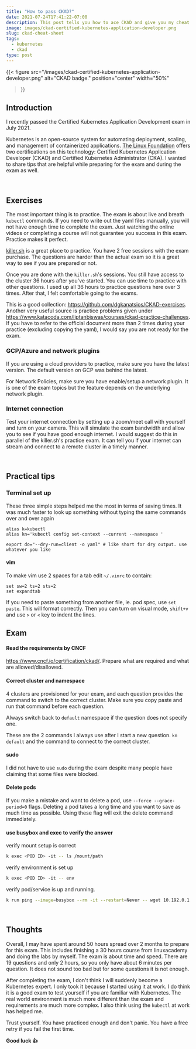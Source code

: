 ```yaml
---
title: "How to pass CKAD?"
date: 2021-07-24T17:41:22-07:00
description: This post tells you how to ace CKAD and give you my cheat sheet!
image: images/ckad-certified-kubernetes-application-developer.png
slug: ckad-cheat-sheet
tags:
  - kubernetes
  - ckad
type: post
---
```


{{< figure
    src="/images/ckad-certified-kubernetes-application-developer.png"
    alt="CKAD badge."
    position="center"
    width="50%"
>}}

## Introduction

I recently passed the Certified Kubernetes Application Development exam in July 2021.

Kubernetes is an open-source system for automating deployment, scaling, and management of containerized applications. [The Linux Foundation](https://www.linuxfoundation.org/) offers two certifications on this technology: Certified Kubernetes Application Developer (CKAD) and Certified Kubernetes Administrator (CKA). I wanted to share tips that are helpful while preparing for the exam and during the exam as well.

&nbsp;

## Exercises

The most important thing is to practice. The exam is about live and breath `kubectl` commands. If you need to write out the yaml files manually, you will not have enough time to complete the exam. Just watching the online videos or completing a course will not guarantee you success in this exam. Practice makes it perfect.

[killer.sh](https://killer.sh) is a great place to practice. You have 2 free sessions with the exam purchase. The questions are harder than the actual exam so it is a great way to see if you are prepared or not.

Once you are done with the `killer.sh`'s sessions. You still have access to the cluster 36 hours after you've started. You can use time to practice with other questions. I used up all 36 hours to practice questions here over 3 times. After that, I felt comfortable going to the exams.

This is a good collection: https://github.com/dgkanatsios/CKAD-exercises. Another very useful source is practice problems given under https://www.katacoda.com/liptanbiswas/courses/ckad-practice-challenges. If you have to refer to the official document more than 2 times during your practice (excluding copying the yaml), I would say you are not ready for the exam.


### GCP/Azure and network plugins

If you are using a cloud providers to practice, make sure you have the latest version. The default version on GCP was behind the latest.

For Network Policies, make sure you have enable/setup a network plugin. It is one of the exam topics but the feature depends on the underlying network plugin.

### Internet connection

Test your internet connection by setting up a zoom/meet call with yourself and turn on your camera. This will simulate the exam bandwidth and allow you to see if you have good enough internet. I would suggest do this in parallel of the killer.sh's practice exam. It can tell you if your internet can stream and connect to a remote cluster in a timely manner.

&nbsp;

## Practical tips

### Terminal set up

These three simple steps helped me the most in terms of saving times. It was much faster to look up something without typing the same commands over and over again
```
alias k=kubectl
alias kn='kubectl config set-context --current --namespace '
​
export do="--dry-run=client -o yaml" # like short for dry output. use whatever you like
```
#### vim

To make vim use 2 spaces for a tab edit `~/.vimrc` to contain:
```
set sw=2 ts=2 sts=2
set expandtab
```

If you need to paste something from another file, ie. pod spec, use `set paste`. This will format correctly. Then you can turn on visual mode, `shift+v` and use `>` or `<` key to indent the lines.

## Exam

#### Read the requirements by CNCF

https://www.cncf.io/certification/ckad/. Prepare what are required and what are allowed/disallowed.

#### Correct cluster and namespace
4 clusters are provisioned for your exam, and each question provides the command to switch to the correct cluster. Make sure you copy paste and run that command before each question.

Always switch back to `default` namespace if the question does not specify one.

These are the 2 commands I always use after I start a new question. `kn default` and the command to connect to the correct cluster.

#### sudo

I did not have to use `sudo` during the exam despite many people have claiming that some files were blocked.

#### Delete pods

If you make a mistake and want to delete a pod, use `--force --grace-period=0` flags. Deleting a pod takes a long time and you want to save as much time as possible. Using these flag will exit the delete command immediately.

#### use busybox and exec to verify the answer

verify mount setup is correct
```bash
k exec <POD ID> -it -- ls /mount/path
```

verify environment is set up
```bash
k exec <POD ID> -it -- env
```

verify pod/service is up and running.
```bash
k run ping --image=busybox --rm -it --restart=Never -- wget 10.192.0.1 --spider --timeout 5
```

&nbsp;

## Thoughts

Overall, I may have spent around 50 hours spread over 2 months to prepare for this exam. This includes finishing a 30 hours course from linuxacademy and doing the labs by myself. The exam is about time and speed. There are 19 questions and only 2 hours, so you only have about 6 minutes per question. It does not sound too bad but for some questions it is not enough.

After completing the exam, I don't think I will suddenly become a Kubernetes expert. I only took it because I started using it at work. I do think it is a good exam to test yourself if you are familiar with Kubernetes. The real world environment is much more different than the exam and requirements are much more complex. I also think using the `kubectl` at work has helped me.

Trust yourself. You have practiced enough and don't panic. You have a free retry if you fail the first time.

**Good luck 👍**
